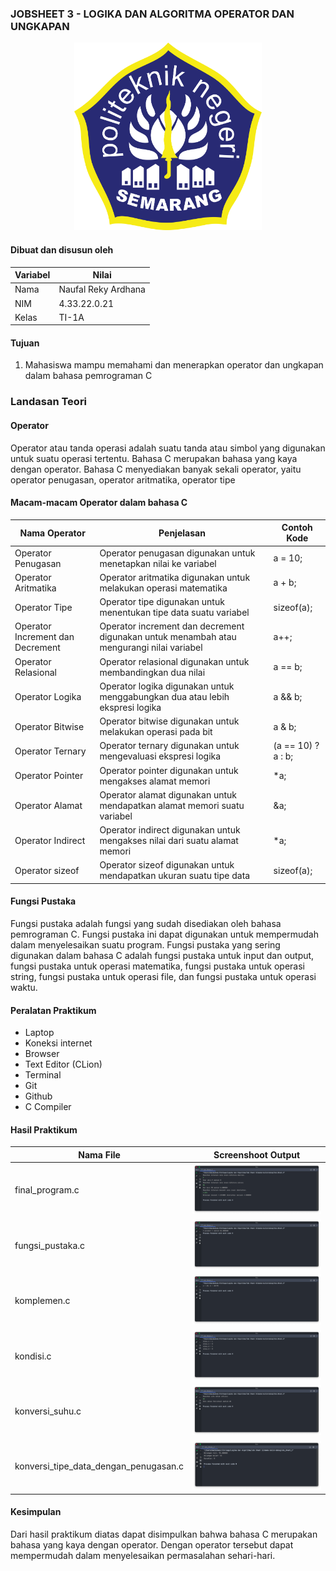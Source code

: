 ### JOBSHEET 3 - LOGIKA DAN ALGORITMA OPERATOR DAN UNGKAPAN
<p align="center">
    <img src="https://github.com/ardzz/dasar-pemrogaman-2/raw/master/images/logo-polines.png" alt="Logo Polines" width="300" height="300">
</p>

#### Dibuat dan disusun oleh
| Variabel | Nilai               |
|----------|---------------------|
| Nama     | Naufal Reky Ardhana |
| NIM      | 4.33.22.0.21        |
| Kelas    | TI-1A               |

#### Tujuan
1. Mahasiswa mampu memahami dan menerapkan operator dan ungkapan dalam bahasa pemrograman C

### Landasan Teori
#### Operator
Operator atau tanda operasi adalah suatu tanda atau simbol yang digunakan untuk suatu operasi tertentu. Bahasa C merupakan bahasa yang kaya dengan operator. Bahasa C menyediakan banyak sekali operator, yaitu operator penugasan, operator aritmatika, operator tipe
#### Macam-macam Operator dalam bahasa C
| Nama Operator                    | Penjelasan                                                                               | Contoh Kode        |
|----------------------------------|------------------------------------------------------------------------------------------|--------------------|
| Operator Penugasan               | Operator penugasan digunakan untuk menetapkan nilai ke variabel                          | a = 10;            |
| Operator Aritmatika              | Operator aritmatika digunakan untuk melakukan operasi matematika                         | a + b;             |
| Operator Tipe                    | Operator tipe digunakan untuk menentukan tipe data suatu variabel                        | sizeof(a);         |
| Operator Increment dan Decrement | Operator increment dan decrement digunakan untuk menambah atau mengurangi nilai variabel | a++;               |
| Operator Relasional              | Operator relasional digunakan untuk membandingkan dua nilai                              | a == b;            |
| Operator Logika                  | Operator logika digunakan untuk menggabungkan dua atau lebih ekspresi logika             | a && b;            |
| Operator Bitwise                 | Operator bitwise digunakan untuk melakukan operasi pada bit                              | a & b;             |
| Operator Ternary                 | Operator ternary digunakan untuk mengevaluasi ekspresi logika                            | (a == 10) ? a : b; |
 | Operator Pointer                 | Operator pointer digunakan untuk mengakses alamat memori                                 | *a;                |
| Operator Alamat                  | Operator alamat digunakan untuk mendapatkan alamat memori suatu variabel                 | &a;                |
| Operator Indirect                | Operator indirect digunakan untuk mengakses nilai dari suatu alamat memori               | *a;                |
| Operator sizeof                  | Operator sizeof digunakan untuk mendapatkan ukuran suatu tipe data                       | sizeof(a);         |

#### Fungsi Pustaka
Fungsi pustaka adalah fungsi yang sudah disediakan oleh bahasa pemrograman C. Fungsi pustaka ini dapat digunakan untuk mempermudah dalam menyelesaikan suatu program. Fungsi pustaka yang sering digunakan dalam bahasa C adalah fungsi pustaka untuk input dan output, fungsi pustaka untuk operasi matematika, fungsi pustaka untuk operasi string, fungsi pustaka untuk operasi file, dan fungsi pustaka untuk operasi waktu.

#### Peralatan Praktikum
* Laptop
* Koneksi internet 
* Browser
* Text Editor (CLion)
* Terminal
* Git
* Github
* C Compiler

#### Hasil Praktikum
| Nama File                             | Screenshoot Output                                             |
|---------------------------------------|----------------------------------------------------------------|
| final_program.c                       | <img src="screenshot/Screen Shot 2022-09-24 at 23.44.50.png"/> |
| fungsi_pustaka.c                      | <img src="screenshot/Screen Shot 2022-09-24 at 23.55.00.png"/> |
| komplemen.c                           | <img src="screenshot/Screen Shot 2022-09-24 at 23.56.24.png"/> |
| kondisi.c                             | <img src="screenshot/Screen Shot 2022-09-24 at 23.58.16.png"/> |
| konversi_suhu.c                       | <img src="screenshot/Screen Shot 2022-09-25 at 00.00.42.png"/> |
| konversi_tipe_data_dengan_penugasan.c | <img src="screenshot/Screen Shot 2022-09-25 at 00.06.55.png"/> |

#### Kesimpulan
Dari hasil praktikum diatas dapat disimpulkan bahwa bahasa C merupakan bahasa yang kaya dengan operator. Dengan operator tersebut dapat mempermudah dalam menyelesaikan permasalahan sehari-hari.
